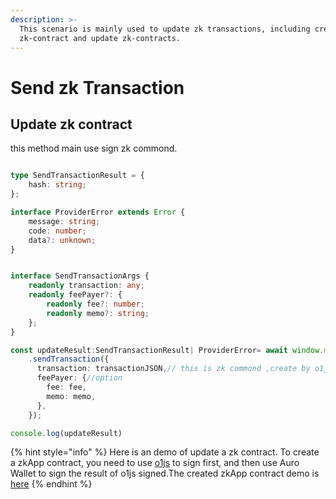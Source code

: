 ```yaml
---
description: >-
  This scenario is mainly used to update zk transactions, including create
  zk-contract and update zk-contracts.
---
```


# Send zk Transaction

## Update zk contract

this method main use sign zk commond.

```typescript

type SendTransactionResult = {
    hash: string;
};

interface ProviderError extends Error {
    message: string;
    code: number;
    data?: unknown;
}


interface SendTransactionArgs {
    readonly transaction: any;
    readonly feePayer?: {
        readonly fee?: number;
        readonly memo?: string;
    };
}

const updateResult:SendTransactionResult| ProviderError= await window.mina?
    .sendTransaction({
      transaction: transactionJSON,// this is zk commond ,create by o1js
      feePayer: {//option
        fee: fee,
        memo: memo,
      },
    });

console.log(updateResult)
```

{% hint style="info" %}
Here is an demo of update a zk contract. To create a zkApp contract, you need to use [o1js](https://www.npmjs.com/package/o1js) to sign first, and then use Auro Wallet to sign the result of o1js signed.The created zkApp contract demo is [here](https://github.com/aurowallet/test-zkapp/blob/feature/zk/ui/src/components/HomeComponents/SignTransactionBox.tsx#L263)
{% endhint %}
